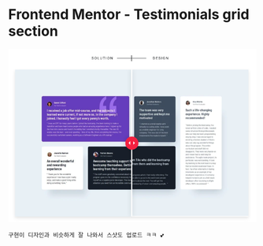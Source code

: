 # Frontend Mentor - Testimonials grid section

![screenshot](./images/screenshot.png)

```
구현이 디자인과 비슷하게 잘 나와서 스샷도 업로드 ㅋㅋ 💕
```
